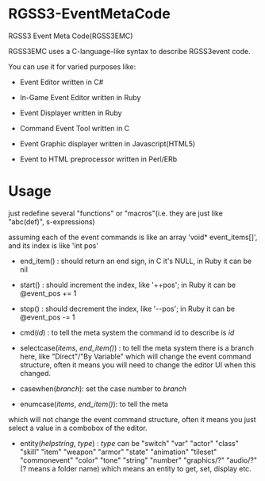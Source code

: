 RGSS3-EventMetaCode
===================

RGSS3 Event Meta Code(RGSS3EMC)

RGSS3EMC uses a C-language-like syntax to describe RGSS3event code.

You can use it for varied purposes like:

 - Event Editor written in C#

 - In-Game Event Editor written in Ruby

 - Event Displayer written in Ruby
 
 - Command Event Tool written in C

 - Event Graphic displayer written in Javascript(HTML5)
 
 - Event to HTML preprocessor written in Perl/ERb


Usage
=====

just redefine several "functions" or "macros"(i.e. they are just like "abc(def)", s-expressions)

assuming each of the event commands is like an array 'void* event_items[]', and its index is like 'int pos'

 - end_item() : should return an end sign, in C it's NULL, in Ruby it can be nil
 - start()    : should increment the index, like '++pos'; in Ruby it can be @event_pos += 1
 - stop()     : should decrement the index, like '--pos'; in Ruby it can be @event_pos -= 1
 - cmd(*id*)    : to tell the meta system the command id to describe is *id*
 
 - selectcase(*items*, *end_item()*) : to tell the meta system there is a branch here, like "Direct"/"By Variable" 
 which will change the event command structure, often it means you will need to change the editor UI when this changed.
 - casewhen(*branch*): set the case number to *branch*

 - enumcase(*items*, *end_item()*): to tell the meta
 
which will not change the event command structure, often it means you just select a value in a combobox of the editor.

 - entity(*helpstring*, *type*) : *type* can be 
    "switch" "var" "actor" "class" "skill" "item" "weapon" "armor" "state" "animation" "tileset" "commonevent"
    "color" "tone" "string" "number" "graphics/?" "audio/?"  (? means a folder name)
   which means an entity to get, set, display etc.
    
 

